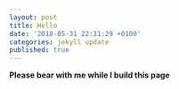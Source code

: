 ```yaml
---
layout: post
title: Hello
date: '2018-05-31 22:31:29 +0100'
categories: jekyll update
published: true
---
```

**Please bear with me while I build this page**
